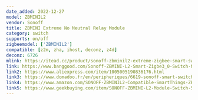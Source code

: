 ```yaml
---
date_added: 2022-12-27
model: ZBMINIL2
vendor: Sonoff
title: ZBMINI Extreme No Neutral Relay Module
category: switch
supports: on/off
zigbeemodel: ['ZBMINIL2']
compatible: [z2m, zha, ihost, deconz, z4d]
deconz: 6726
mlink: https://itead.cc/product/sonoff-zbminil2-extreme-zigbee-smart-switch-no-neutral-required/
link: https://www.banggood.com/Sonoff-ZBMINI-L2-Smart-Zigbe3_0-Switch-No-Neutral-Required-Intelligent-Two-way-Control-Relay-Module-Timer-Voice-Control-with-Alexa-Google-Zigbe-Hubs-p-1983093.html
link2: https://www.aliexpress.com/item/1005005190836176.html
link3: https://www.domadoo.fr/en/peripheriques/6619-sonoff-smart-switch-without-neutral-zigbee-30-zbminil2.html
link4: https://www.amazon.com/SONOFF-ZBMINIL2-Compatible-SmartThings-ZBBridge-P/dp/B0BYNVBXDM
link5: https://www.geekbuying.com/item/SONOFF-ZBMINI-L2-Module-Switch-521492.html
---
```


